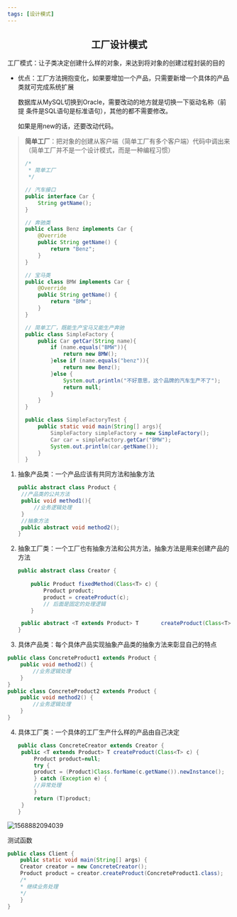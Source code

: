 ```yaml
---
tags: [设计模式]
---
```

## <center>工厂设计模式</center>

工厂模式：让子类决定创建什么样的对象，来达到将对象的创建过程封装的目的

* 优点：工厂方法拥抱变化，如果要增加一个产品，只需要新增一个具体的产品类就可完成系统扩展

  数据库从MySQL切换到Oracle，需要改动的地方就是切换一下驱动名称（前提
  条件是SQL语句是标准语句），其他的都不需要修改。

  如果是用new的话，还要改动代码。

> **简单工厂**：把对象的创建从客户端（简单工厂有多个客户端）代码中调出来（简单工厂并不是一个设计模式，而是一种编程习惯）
>
> ```java
> /*
>  * 简单工厂
>  */
> 
> // 汽车接口
> public interface Car {
>     String getName();
> }
> 
> // 奔驰类
> public class Benz implements Car {
>     @Override
>     public String getName() {
>         return "Benz";
>     }
> }
> 
> // 宝马类
> public class BMW implements Car {
>     @Override
>     public String getName() {
>         return "BMW";
>     }
> }
> 
> // 简单工厂，既能生产宝马又能生产奔驰
> public class SimpleFactory {
>     public Car getCar(String name){
>         if (name.equals("BMW")){
>             return new BMW();
>         }else if (name.equals("benz")){
>             return new Benz();
>         }else {
>             System.out.println("不好意思，这个品牌的汽车生产不了");
>             return null;
>         }
>     }
> }
> 
> public class SimpleFactoryTest {
>     public static void main(String[] args){
>         SimpleFactory simpleFactory = new SimpleFactory();
>         Car car = simpleFactory.getCar("BMW");
>         System.out.println(car.getName());
>     }
> }
> ```



1. 抽象产品类：一个产品应该有共同方法和抽象方法

   ```java
   public abstract class Product {
   	//产品类的公共方法
   	public void method1(){
   		//业务逻辑处理
   	}
   	//抽象方法
   	public abstract void method2();
   }
   ```

2. 抽象工厂类：一个工厂也有抽象方法和公共方法，抽象方法是用来创建产品的方法

   ```java
   public abstract class Creator {
       
       public Product fixedMethod(Class<T> c) {
           Product product;
           product = createProduct(c);
           // 后面是固定的处理逻辑
       }
   
   	public abstract <T extends Product> T 		createProduct(Class<T> c);
   }
   ```

3. 具体产品类：每个具体产品实现抽象产品类的抽象方法来彰显自己的特点

```java
public class ConcreteProduct1 extends Product {
	public void method2() {
		//业务逻辑处理
	}
}
public class ConcreteProduct2 extends Product {
	public void method2() {
		//业务逻辑处理
	}
}
```

4. 具体工厂类：一个具体的工厂生产什么样的产品由自己决定

   ```java
   public class ConcreteCreator extends Creator {
   	public <T extends Product> T createProduct(Class<T> c) {
   		Product product=null;
   		try {
   		product = (Product)Class.forName(c.getName()).newInstance();
   		} catch (Exception e) {
   		//异常处理
   		}
   		return (T)product;
   	}
   }
   ```

![1568882094039](https://fenglinliu.github.io/assets/img/blog/1568882094039.png)

测试函数

```java
public class Client {
	public static void main(String[] args) {
	Creator creator = new ConcreteCreator();
	Product product = creator.createProduct(ConcreteProduct1.class);
	/*
	* 继续业务处理
	*/
	}
}
```

